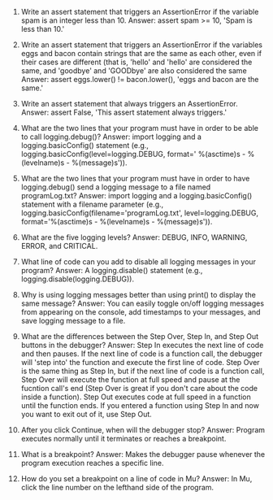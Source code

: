 1. Write an assert statement that triggers an AssertionError if the variable 
spam is an integer less than 10.
Answer: assert spam >= 10, 'Spam is less than 10.'

2. Write an assert statement that triggers an AssertionError if the variables 
eggs and bacon contain strings that are the same as each other, even if their cases are different (that is, 'hello' and 'hello' are considered the same, and 'goodbye' and 'GOODbye' are also considered the same
Answer: assert eggs.lower() != bacon.lower(), 'eggs and bacon are the same.'

3. Write an assert statement that always triggers an AssertionError.
Answer: assert False, 'This assert statement always triggers.'

4. What are the two lines that your program must have in order to be able to 
call logging.debug()?
Answer: import logging and a logging.basicConfig() statement (e.g., logging.basicConfig(level=logging.DEBUG, format=' %(asctime)s - %(levelname)s - %(message)s')).

5. What are the two lines that your program must have in order to have logging.debug() send a logging message to a file named programLog.txt?
Answer: import logging and a logging.basicConfig() statement with a filename 
parameter (e.g., logging.basicConfig(filename='programLog.txt', level=logging.DEBUG, format='%(asctime)s - %(levelname)s - %(message)s')).

6. What are the five logging levels?
Answer: DEBUG, INFO, WARNING, ERROR, and CRITICAL.

7. What line of code can you add to disable all logging messages in your 
program?
Answer: A logging.disable() statement (e.g., logging.disable(logging.DEBUG)).

8. Why is using logging messages better than using print() to display the same message?
Answer: You can easily toggle on/off logging messages from appearing on the
console, add timestamps to your messages, and save logging message to a file.

9. What are the differences between the Step Over, Step In, and Step Out buttons in the debugger?
Answer: Step In executes the next line of code and then pauses. If the next line of code is a function call, the debugger will 'step into' the function and 
execute the first line of code. Step Over is the same thing as Step In, but if 
the next line of code is a function call, Step Over will execute the function at full speed and pause at the fucntion call's end (Step Over is great if you don't care about the code inside a function). Step Out executes code at full speed in
a function until the function ends. If you entered a function using Step In and
now you want to exit out of it, use Step Out.

10. After you click Continue, when will the debugger stop?
Answer: Program executes normally until it terminates or reaches a breakpoint.

11. What is a breakpoint?
Answer: Makes the debugger pause whenever the program execution reaches a 
specific line.

12. How do you set a breakpoint on a line of code in Mu?
Answer: In Mu, click the line number on the lefthand side of the program.